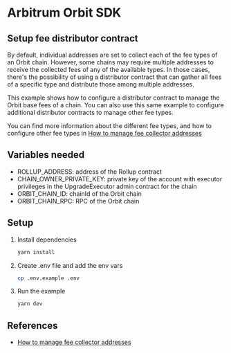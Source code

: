 # Arbitrum Orbit SDK

## Setup fee distributor contract

By default, individual addresses are set to collect each of the fee types of an Orbit chain. However, some chains may require multiple addresses to receive the collected fees of any of the available types. In those cases, there's the possibility of using a distributor contract that can gather all fees of a specific type and distribute those among multiple addresses.

This example shows how to configure a distributor contract to manage the Orbit base fees of a chain. You can also use this same example to configure additional distributor contracts to manage other fee types.

You can find more information about the different fee types, and how to configure other fee types in [How to manage fee collector addresses](https://docs.arbitrum.io/launch-orbit-chain/how-tos/manage-fee-collectors)

## Variables needed

- ROLLUP_ADDRESS: address of the Rollup contract
- CHAIN_OWNER_PRIVATE_KEY: private key of the account with executor privileges in the UpgradeExecutor admin contract for the chain
- ORBIT_CHAIN_ID: chainId of the Orbit chain
- ORBIT_CHAIN_RPC: RPC of the Orbit chain

## Setup

1. Install dependencies

   ```bash
   yarn install
   ```

2. Create .env file and add the env vars

   ```bash
   cp .env.example .env
   ```

3. Run the example
   ```bash
   yarn dev
   ```

## References

- [How to manage fee collector addresses](https://docs.arbitrum.io/launch-orbit-chain/how-tos/manage-fee-collectors)
